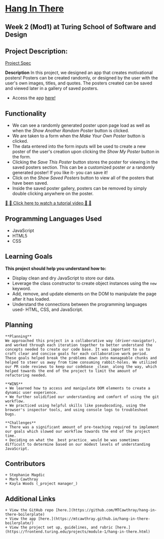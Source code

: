 # [Hang In There](https://frontend.turing.edu/projects/module-1/hang-in-there.html)
## Week 2 (Mod1) at Turing School of Software and Design

## Project Description:
[Project Spec](https://frontend.turing.edu/projects/module-1/hang-in-there.html)

  **Description**
  In this project, we designed an app that creates motivational posters! Posters can be created randomly, or designed by the user with the user's own images, titles, and quotes. The posters created can be saved and viewed later in a gallery of saved posters.

  + Access the app [here!](https://mtcawthray.github.io/hang-in-there-boilerplate/)

## Functionality
  + We can see a randomly generated poster upon page load as well as when the _Show Another Random Poster_ button is clicked.
  + We are taken to a form when the _Make Your Own Poster_ button is clicked.
  + The data entered into the form inputs will be used to create a new poster of the user's creation upon clicking the _Show My Poster_ button in the form.
  + Clicking the _Save This Poster_ button stores the poster for viewing in the saved posters section. This can be a customized poster _or_ a randomly generated poster! If you like it- you can save it!
  + Click on the _Show Saved Posters_ button to view all of the posters that have been saved.
  + Inside the saved poster gallery, posters can be removed by simply double clicking anywhere on the poster.

  [🔴 🎥 Click here to watch a tutorial video 🎥 🔴](https://youtu.be/VyuYusAY-UM)

## Programming Languages Used
  + JavaScript
  + HTML5
  + CSS

## Learning Goals

  **This project should help you understand how to:**
  + Display clean and dry JavaScript to store our data.
  + Leverage the class constructor to create object instances using the ```new``` keyword.
  + Add, remove, and update elements on the DOM to manipulate the page after it has loaded.
  + Understand the connections between the programming languages used- HTML, CSS, and JavaScript.

  ## Planning

    **Planning**
    We approached this project in a collaborative way (driver-navigator), and worked through each iteration together to better understand the concepts needed to create our code base. It was important to us to craft clear and concise goals for each collaborative work period. These goals helped break the problems down into manageable chunks and helped to steer us away from time consuming rabbit-holes. We utilized our PR code reviews to keep our codebase _clean_ along the way, which helped towards the end of the project to limit the amount of refactoring needed.

    **WINS**
    + We learned how to access and manipulate DOM elements to create a dynamic user experience.
    + We further solidified our understanding and comfort of using the git workflow.
    + We practiced using helpful skills like pseudocoding, using the browser's inspector tools, and using console logs to troubleshoot bugs.

    **Challenges**
    + There was a significant amount of pre-teaching required to implement our goals which slowed our workflow towards the end of the project time.
    + Deciding on what the _best practice_ would be was sometimes difficult to determine based on our modest levels of understanding JavaScript.

  ## Contributors
  
    + Stephanie Magdic
    + Mark Cawthray
    + Kayla Woods (_project manager_)

  ## Additional Links

    + View the GitHub repo [here.](https://github.com/MTCawthray/hang-in-there-boilerplate)
    + View the app [here.](https://mtcawthray.github.io/hang-in-there-boilerplate/)
    + View the project set up, guidelines, and rubric [here.](https://frontend.turing.edu/projects/module-1/hang-in-there.html)
